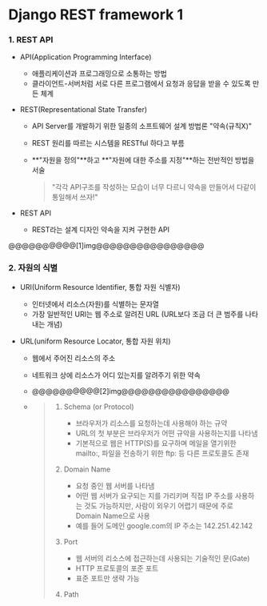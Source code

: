 # Django REST framework 1

### 1. REST API

- API(Application Programming Interface) 
  - 애플리케이션과 프로그래밍으로 소통하는 방법
  - 클라이언트-서버처럼 서로 다른 프로그램에서 요청과 응답을 받을 수 있도록 만든 체계

- REST(Representational State Transfer)

  - API Server를 개발하기 위한 일종의 소프트웨어 설계 방법론 "약속(규칙X)"

  - REST 원리를 따르는 시스템을 RESTful 하다고 부름

  - **"자원을 정의"**하고 **"자원에 대한 주소를 지정"**하는 전반적인 방법을 서술

    > "각각 API구조를 작성하는 모습이 너무 다르니 약속을 만들어서 다같이 통일해서 쓰자!"

- REST API
  - REST라는 설계 디자인 약속을 지켜 구현한 API

@@@@@@@@@@[1]img@@@@@@@@@@@@@@@@



### 2. 자원의 식별

- URI(Uniform Resource Identifier, 통합 자원 식별자)

  - 인터넷에서 리소스(자원)를 식별하는 문자열
  - 가장 일반적인 URI는 웹 주소로 알려진 URL (URL보다 조금 더 큰 범주를 나타내는 개념)

- URL(uniform Resource Locator, 통합 자원 위치)

  - 웹에서 주어진 리소스의 주소

  - 네트워크 상에 리소스가 어디 있는지를 알려주기 위한 약속

  - @@@@@@@@@@[2]img@@@@@@@@@@@@@@@@

  - > 1. Schema (or Protocol)
    >    - 브라우저가 리소스를 요청하는데 사용해야 하는 규약
    >    - URL의 첫 부분은 브라우저가 어떤 규악을 사용하는지를 나타냄
    >    - 기본적으로 웹은 HTTP(S)를 요구하며 메일을 열기위한 mailto:, 파일을 전송하기 위한 ftp: 등 다른 프로토콜도 존재
    >
    > 2. Domain Name
    >    - 요청 중인 웹 서버를 나타냄
    >    - 어떤 웹 서버가 요구되는 지를 가리키며 직접 IP 주소를 사용하는 것도 가능하지만, 사람이 외우기 어렵기 때문에 주로 Domain Name으로 사용
    >    - 예를 들어 도메인 google.com의 IP 주소는 142.251.42.142
    > 3. Port
    >    - 웹 서버의 리소스에 접근하는데 사용되는 기술적인 문(Gate)
    >    - HTTP 프로토콜의 포준 포트
    >    - 표준 포트만 생략 가능
    > 4. Path